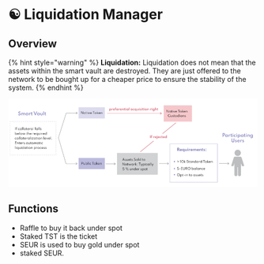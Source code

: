 # ☯ Liquidation Manager

## Overview

{% hint style="warning" %}
**Liquidation:** Liquidation does not mean that the assets within the smart vault are destroyed. They are just offered to the network to be bought up for a cheaper price to ensure the stability of the system.
{% endhint %}

![Liquidation Proposal v1.0](../.gitbook/assets/image.png)

## Functions



* Raffle to buy it back under spot
* Staked TST is the ticket
* SEUR is used to buy gold under spot
* staked SEUR.




